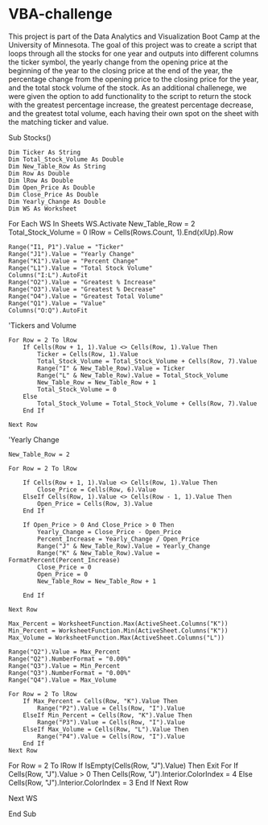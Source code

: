 # VBA-challenge

This project is part of the Data Analytics and Visualization Boot Camp at the University of Minnesota. The goal of this project was to create a script that loops through all the stocks for one year and outputs into different columns the ticker symbol, the yearly change from the opening price at the beginning of the year to the closing price at the end of the year, the percentage change from the opening price to the closing price for the year, and the total stock volume of the stock. As an additional challenege, we were given the option to add functionality to the script to return the stock with the greatest percentage increase, the greatest percentage decrease, and the greatest total volume, each having their own spot on the sheet with the matching ticker and value.

Sub Stocks()

    Dim Ticker As String
    Dim Total_Stock_Volume As Double
    Dim New_Table_Row As String
    Dim Row As Double
    Dim lRow As Double
    Dim Open_Price As Double
    Dim Close_Price As Double
    Dim Yearly_Change As Double
    Dim WS As Worksheet
         
   For Each WS In Sheets
    WS.Activate
    New_Table_Row = 2
    Total_Stock_Volume = 0
    lRow = Cells(Rows.Count, 1).End(xlUp).Row
   
    Range("I1, P1").Value = "Ticker"
    Range("J1").Value = "Yearly Change"
    Range("K1").Value = "Percent Change"
    Range("L1").Value = "Total Stock Volume"
    Columns("I:L").AutoFit
    Range("O2").Value = "Greatest % Increase"
    Range("O3").Value = "Greatest % Decrease"
    Range("O4").Value = "Greatest Total Volume"
    Range("Q1").Value = "Value"
    Columns("O:Q").AutoFit
   
    
    
'Tickers and Volume

    For Row = 2 To lRow
        If Cells(Row + 1, 1).Value <> Cells(Row, 1).Value Then
            Ticker = Cells(Row, 1).Value
            Total_Stock_Volume = Total_Stock_Volume + Cells(Row, 7).Value
            Range("I" & New_Table_Row).Value = Ticker
            Range("L" & New_Table_Row).Value = Total_Stock_Volume
            New_Table_Row = New_Table_Row + 1
            Total_Stock_Volume = 0
        Else
            Total_Stock_Volume = Total_Stock_Volume + Cells(Row, 7).Value
        End If
        
    Next Row
    
    
'Yearly Change

    New_Table_Row = 2
            
    For Row = 2 To lRow
        
        If Cells(Row + 1, 1).Value <> Cells(Row, 1).Value Then
            Close_Price = Cells(Row, 6).Value
        ElseIf Cells(Row, 1).Value <> Cells(Row - 1, 1).Value Then
            Open_Price = Cells(Row, 3).Value
        End If
                
        If Open_Price > 0 And Close_Price > 0 Then
            Yearly_Change = Close_Price - Open_Price
            Percent_Increase = Yearly_Change / Open_Price
            Range("J" & New_Table_Row).Value = Yearly_Change
            Range("K" & New_Table_Row).Value = FormatPercent(Percent_Increase)
            Close_Price = 0
            Open_Price = 0
            New_Table_Row = New_Table_Row + 1
                    
        End If
      
    Next Row
   
    Max_Percent = WorksheetFunction.Max(ActiveSheet.Columns("K"))
    Min_Percent = WorksheetFunction.Min(ActiveSheet.Columns("K"))
    Max_Volume = WorksheetFunction.Max(ActiveSheet.Columns("L"))
    
    Range("Q2").Value = Max_Percent
    Range("Q2").NumberFormat = "0.00%"
    Range("Q3").Value = Min_Percent
    Range("Q3").NumberFormat = "0.00%"
    Range("Q4").Value = Max_Volume
    
    For Row = 2 To lRow
        If Max_Percent = Cells(Row, "K").Value Then
            Range("P2").Value = Cells(Row, "I").Value
        ElseIf Min_Percent = Cells(Row, "K").Value Then
            Range("P3").Value = Cells(Row, "I").Value
        ElseIf Max_Volume = Cells(Row, "L").Value Then
            Range("P4").Value = Cells(Row, "I").Value
        End If
    Next Row
   
   For Row = 2 To lRow
        If IsEmpty(Cells(Row, "J").Value) Then Exit For
        If Cells(Row, "J").Value > 0 Then
            Cells(Row, "J").Interior.ColorIndex = 4
        Else
            Cells(Row, "J").Interior.ColorIndex = 3
        End If
    Next Row
    
  Next WS

    

End Sub
